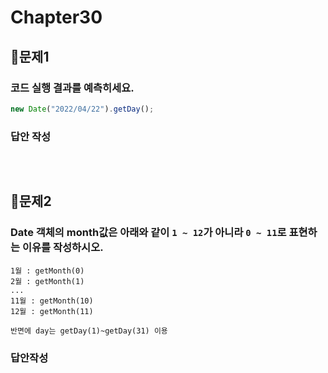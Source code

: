 # Chapter30
## 📌문제1

### 코드 실행 결과를 예측히세요.

```js
new Date("2022/04/22").getDay();
```

### 답안 작성

```

```

<br>

## 📌문제2
### Date 객체의 month값은 아래와 같이 `1 ~ 12`가 아니라 `0 ~ 11`로 표현하는 이유를 작성하시오.
```
1월 : getMonth(0)
2월 : getMonth(1)
...
11월 : getMonth(10)
12월 : getMonth(11)

반면에 day는 getDay(1)~getDay(31) 이용
```
### 답안작성
```
```

<br>
